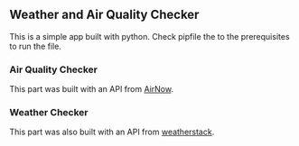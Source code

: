 ## **Weather and Air Quality Checker**
This is a simple app built with python. 
Check pipfile the to the prerequisites to run the file.

### **Air Quality Checker**
This part was built with an API from [AirNow](https://www.airnow.gov/).

### **Weather Checker**
This part was also built with an API from [weatherstack](https://weatherstack.com/).
